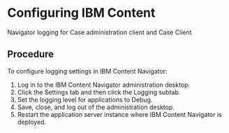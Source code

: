 # Configuring IBM Content
Navigator logging for
Case administration client and Case Client

## Procedure

To configure logging settings in IBM Content
Navigator:

1. Log in to the IBM Content
Navigator administration
desktop.
2. Click the Settings tab and then
click the Logging subtab.
3. Set the logging level for applications to Debug.
4. Save, close, and log out of the administration desktop.
5. Restart the application server instance where IBM Content
Navigator is deployed.